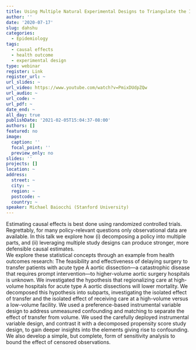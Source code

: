 ```yaml
---
title: Using Multiple Natural Experimental Designs to Triangulate the Impact of a Policy Change
author: ''
date: '2020-07-17'
slug: dahshu
categories:
  - Epidemiology
tags:
  - causal effects
  - health outcome
  - experimental design
type: webinar
register: Link
register_url: ~
url_slides: ~
url_video: https://www.youtube.com/watch?v=PmixDUdpZQw
url_audio: ~
url_code: ~
url_pdf: ~
date_end: ~
all_day: true
publishDate: '2021-02-05T15:04:37-08:00'
authors: []
featured: no
image:
  caption: ''
  focal_point: ''
  preview_only: no
slides: ''
projects: []
location: ~
address:
  street: ~
  city: ~
  region: ~
  postcode: ~
  country: ~
speaker: Michael Baiocchi (Stanford University) 
---
```

<!--more-->  
Estimating causal effects is best done using randomized controlled trials. Regrettably, for many policy-relevant questions only observational data are available. In this talk we explore how (i) decomposing a policy into multiple parts, and (ii) leveraging multiple study designs can produce stronger, more defensible causal estimates.  
We explore these statistical concepts through an example from health outcomes research: The feasibility and effectiveness of delaying surgery to transfer patients with acute type A aortic dissection—a catastrophic disease that requires prompt intervention—to higher-volume aortic surgery hospitals is unknown. We investigated the hypothesis that regionalizing care at high-volume hospitals for acute type A aortic dissections will lower mortality. We decomposed this hypothesis into subparts, investigating the isolated effect of transfer and the isolated effect of receiving care at a high-volume versus a low-volume facility. We used a preference-based instrumental variable design to address unmeasured confounding and matching to separate the effect of transfer from volume. We used the carefully deployed instrumental variable design, and contrast it with a decomposed propensity score study design, to gain deeper insights into the elements giving rise to confounding. We also develop a simple, but complete, form of sensitivity analysis to bound the effect of censored observations. 